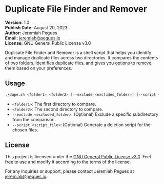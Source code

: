 # Duplicate File Finder and Remover

**Version:** 1.0  
**Publish Date:** August 20, 2023  
**Author:** Jeremiah Pegues  
**Email:** jeremiah@pegues.io  
**License:** GNU General Public License v3.0  

Duplicate File Finder and Remover is a shell script that helps you identify and manage duplicate files across two directories. It compares the contents of two folders, identifies duplicate files, and gives you options to remove them based on your preferences.

## Usage

```bash
./dupe.sh <folder1> <folder2> [--exclude <excluded_folder>] [--script <script_file>]
```

- `<folder1>`: The first directory to compare.
- `<folder2>`: The second directory to compare.
- `--exclude <excluded_folder>`: (Optional) Exclude a specific subdirectory from the comparison.
- `--script <script_file>`: (Optional) Generate a deletion script for the chosen files.

## License

This project is licensed under the [GNU General Public License v3.0](LICENSE). Feel free to use and modify it according to the terms of the license.

For any inquiries or support, please contact Jeremiah Pegues at jeremiah@pegues.io.